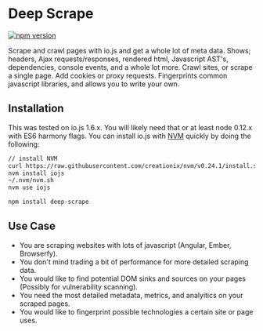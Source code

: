 # Deep Scrape
[![npm version](https://badge.fury.io/js/deep-scrape.svg)](http://badge.fury.io/js/deep-scrape)

Scrape and crawl pages with io.js and get a whole lot of meta data. Shows; headers, Ajax requests/responses, rendered html, Javascript AST's, dependencies, console events, and a whole lot more. Crawl sites, or scrape a single page. Add cookies or proxy requests. Fingerprints common javascript libraries, and allows you to write your own.

## Installation

This was tested on io.js 1.6.x. You will likely need that or at least node 0.12.x with ES6 harmony flags.
You can install io.js with [NVM](https://github.com/creationix/nvm) quickly by doing the following:

```sh
// install NVM
curl https://raw.githubusercontent.com/creationix/nvm/v0.24.1/install.sh | bash
nvm install iojs
~/.nvm/nvm.sh
nvm use iojs
```

```sh
npm install deep-scrape
```
## Use Case

- You are scraping websites with lots of javascript (Angular, Ember, Browserfy).
- You don't mind trading a bit of performance for more detailed scraping data.
- You would like to find potential DOM sinks and sources on your pages (Possibly for vulnerability scanning).
- You need the most detailed metadata, metrics, and analyitics on your scraped pages.
- You would like to fingerprint possible technologies a certain site or page uses.


